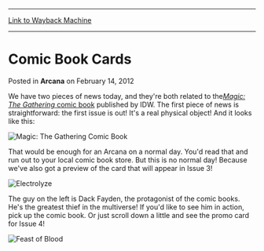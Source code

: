 
---
[Link to Wayback Machine](https://web.archive.org/web/20210501092925/https://magic.wizards.com/en/articles/archive/arcana/comic-book-cards-2012-02-13)

[_metadata_:description]:- "We have two pieces of news today, and they're both related to the Magic: The Gathering comic book published by IDW. The first piece of news is straightforward: the first issue is out! It's a real physical object! And it looks like this: That would be enough for an Arcana on a normal day. You'd read that and run out to your local comic book store. But this is no normal day!"
[_metadata_:generator]:- "Drupal 7 (http://drupal.org)"
[_metadata_:node]:- "326006"
[_metadata_:path_date]:- "2012-02-13"
[_metadata_:publish_date]:- "2012-02-14"
[_metadata_:source]:- "div-main-content"
[_metadata_:title]:- "Comic Book Cards"
[_metadata_:wayback_capture_timestamp]:- "2021-05-01 09:29:25"
[_metadata_:wayback_raw_url]:- "https://web.archive.org/web/20210501092925id_/https://magic.wizards.com/en/articles/archive/arcana/comic-book-cards-2012-02-13"
[_metadata_:wayback_url]:- "https://magic.wizards.com/en/articles/archive/arcana/comic-book-cards-2012-02-13"
---


Comic Book Cards
================



 Posted in **Arcana**
 on February 14, 2012 










We have two pieces of news today, and they're both related to the[*Magic: The Gathering* comic book](http://archive.wizards.com/magic/magazine/article.aspx?x=mtg/daily/arcana/829) published by IDW. The first piece of news is straightforward: the first issue is out! It's a real physical object! And it looks like this:


![Magic: The Gathering Comic Book](https://media.wizards.com/images/magic/daily/arcana/906_comicbook.jpg "Magic: The Gathering Comic Book")

That would be enough for an Arcana on a normal day. You'd read that and run out to your local comic book store. But this is no normal day! Because we've also got a preview of the card that will appear in Issue 3!


![Electrolyze](https://media.wizards.com/images/magic/daily/arcana/906_comicbookelectrolyze.jpg "Electrolyze")

The guy on the left is Dack Fayden, the protagonist of the comic books. He's the greatest thief in the multiverse! If you'd like to see him in action, pick up the comic book. Or just scroll down a little and see the promo card for Issue 4!


![Feast of Blood](https://media.wizards.com/images/magic/daily/arcana/906_comicbookfeastofblood.jpg "Feast of Blood")





